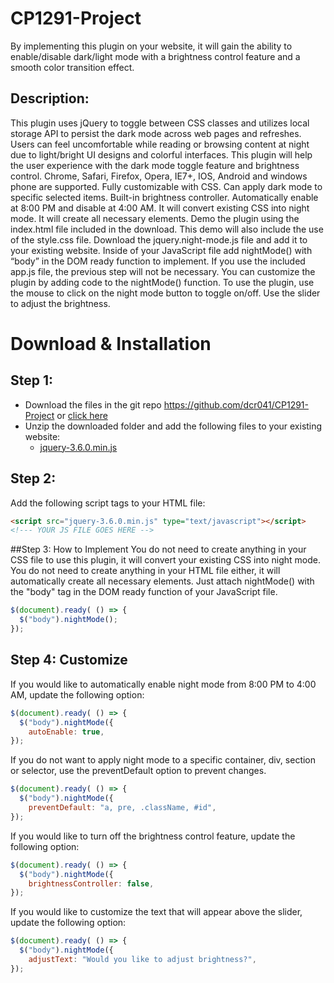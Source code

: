 # CP1291-Project
By implementing this plugin on your website, it will gain the ability to enable/disable dark/light mode with a brightness control feature and a smooth color transition effect.

## Description:
This plugin uses jQuery to toggle between CSS classes and utilizes local storage API to persist the dark mode across web pages and refreshes. Users can feel uncomfortable while reading or browsing content at night due to light/bright UI designs and colorful interfaces. This plugin will help the user experience with the dark mode toggle feature and brightness control. Chrome, Safari, Firefox, Opera, IE7+, IOS, Android and windows phone are supported. Fully customizable with CSS. Can apply dark mode to specific selected items. Built-in brightness controller. Automatically enable at 8:00 PM and disable at 4:00 AM. It will convert existing CSS into night mode. It will create all necessary elements. Demo the plugin using the index.html file included in the download. This demo will also include the use of the style.css file. Download the jquery.night-mode.js file and add it to your existing website. Inside of your JavaScript file add nightMode() with “body” in the DOM ready function to implement. If you use the included app.js file, the previous step will not be necessary. You can customize the plugin by adding code to the nightMode() function. To use the plugin, use the mouse to click on the night mode button to toggle on/off. Use the slider to adjust the brightness.

# Download & Installation
## Step 1:
- Download the files in the git repo https://github.com/dcr041/CP1291-Project or [click here](https://github.com/dcr041/CP1291-Project/archive/refs/heads/main.zip)
- Unzip the downloaded folder and add the following files to your existing website:
  - [jquery-3.6.0.min.js](https://github.com/dcr041/CP1291-Project/blob/main/jquery-3.6.0.min.js)

## Step 2:
Add the following script tags to your HTML file:
```html
<script src="jquery-3.6.0.min.js" type="text/javascript"></script>
<!--- YOUR JS FILE GOES HERE -->
```

##Step 3: How to Implement
You do not need to create anything in your CSS file to use this plugin, it will convert your existing CSS into night mode. You do not need to create anything in your HTML file either, it will automatically create all necessary elements. Just attach nightMode() with the "body" tag in the DOM ready function of your JavaScript file.
```js
$(document).ready( () => {
  $("body").nightMode();
});
```

## Step 4: Customize
If you would like to automatically enable night mode from 8:00 PM to 4:00 AM, update the following option:
```js
$(document).ready( () => {
  $("body").nightMode({
    autoEnable: true,
});
```

If you do not want to apply night mode to a specific container, div, section or selector, use the preventDefault option to prevent changes.
```js
$(document).ready( () => {
  $("body").nightMode({
    preventDefault: "a, pre, .className, #id",
});
```

If you would like to turn off the brightness control feature, update the following option:
```js
$(document).ready( () => {
  $("body").nightMode({
    brightnessController: false,
});
```

If you would like to customize the text that will appear above the slider, update the following option:
```js
$(document).ready( () => {
  $("body").nightMode({
    adjustText: "Would you like to adjust brightness?",
});
```
